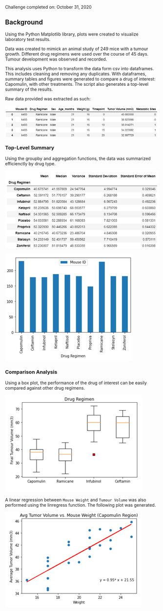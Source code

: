 Challenge completed on: October 31, 2020

## Background

Using the Python Matplotlib library, plots were created to visualize laboratory test results. 

Data was created to mimick an animal study of 249 mice with a tumour growth. Different drug regimens were used over the course of 45 days. Tumour development was observed and recorded. 

This analysis uses Python to transform the data form csv into dataframes. This includes cleaning and removing any duplicates. With dataframes, summary tables and figures were generated to compare a drug of interest: Capomulin, with other treatments. The script also generates a top-level summary of the results. 

Raw data provided was extracted as such: 

![Raw data](Images/rawdata.png)

### Top-Level Summary 

Using the groupby and aggregation functions, the data was summarized efficienctly by drug type. 

![Top level summary](Images/summary.png)

![Bar Chart summary](Images/summary2.png)

### Comparison Analysis

Using a box plot, the performance of the drug of interest can be easily compared against other drug regimens. 

![Box Plot summary](Images/boxplot.png)

A linear regression between `Mouse Weight` and `Tumour Volume` was also performed using the linregress function. The following plot was generated. 

![Regression analysis](Images/summary3.png)